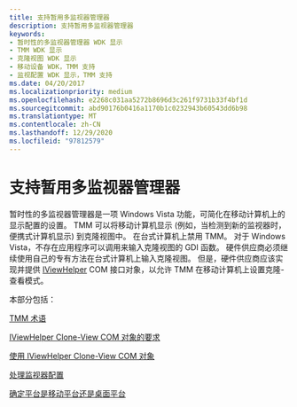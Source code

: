 ```yaml
---
title: 支持暂用多监视器管理器
description: 支持暂用多监视器管理器
keywords:
- 暂时性的多监视器管理器 WDK 显示
- TMM WDK 显示
- 克隆视图 WDK 显示
- 移动设备 WDK，TMM 支持
- 监视配置 WDK 显示，TMM 支持
ms.date: 04/20/2017
ms.localizationpriority: medium
ms.openlocfilehash: e2268c031aa5272b8696d3c261f9731b33f4bf1d
ms.sourcegitcommit: abd90176b0416a1170b1c0232943b60543dd6b98
ms.translationtype: MT
ms.contentlocale: zh-CN
ms.lasthandoff: 12/29/2020
ms.locfileid: "97812579"
---
```

# <a name="supporting-transient-multi-monitor-manager"></a>支持暂用多监视器管理器

暂时性的多监视器管理器是一项 Windows Vista 功能，可简化在移动计算机上的显示配置的设置。 TMM 可以将移动计算机显示 (例如，当检测到新的监视器时，便携式计算机显示) 到克隆视图中。 在台式计算机上禁用 TMM。 对于 Windows Vista，不存在应用程序可以调用来输入克隆视图的 GDI 函数。 硬件供应商必须继续使用自己的专有方法在台式计算机上输入克隆视图。 但是，硬件供应商应该实现并提供 [IViewHelper](/windows/win32/api/cloneviewhelper) COM 接口对象，以允许 TMM 在移动计算机上设置克隆-查看模式。

本部分包括：

[TMM 术语](tmm-terminology.md)

[IViewHelper Clone-View COM 对象的要求](requirements-of-an-iviewhelper-clone-view-com-object.md)

[使用 IViewHelper Clone-View COM 对象](using-an-iviewhelper-clone-view-com-object.md)

[处理监视器配置](handling-monitor-configurations.md)

[确定平台是移动平台还是桌面平台](determining-whether-a-platform-is-mobile-or-desktop.md)
